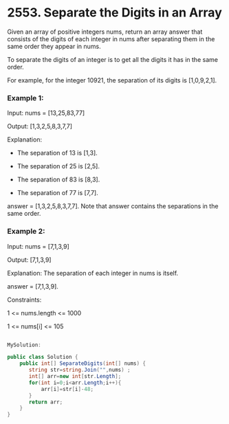 # 2553. Separate the Digits in an Array

Given an array of positive integers nums, return an array answer that consists of the digits of each integer in nums after separating them in the same order they appear in nums.

To separate the digits of an integer is to get all the digits it has in the same order.

For example, for the integer 10921, the separation of its digits is [1,0,9,2,1].
 

### Example 1:

Input: nums = [13,25,83,77]

Output: [1,3,2,5,8,3,7,7]

Explanation: 

- The separation of 13 is [1,3].

- The separation of 25 is [2,5].
  
- The separation of 83 is [8,3].
  
- The separation of 77 is [7,7].
  
answer = [1,3,2,5,8,3,7,7]. Note that answer contains the separations in the same order.

### Example 2:

Input: nums = [7,1,3,9]

Output: [7,1,3,9]

Explanation: The separation of each integer in nums is itself.

answer = [7,1,3,9].
 

Constraints:

1 <= nums.length <= 1000

1 <= nums[i] <= 105

```csharp

MySolution:

public class Solution {
    public int[] SeparateDigits(int[] nums) {
       string str=string.Join("",nums) ;
       int[] arr=new int[str.Length];
       for(int i=0;i<arr.Length;i++){
           arr[i]=str[i]-48;
       }
       return arr;
    }
}
```
